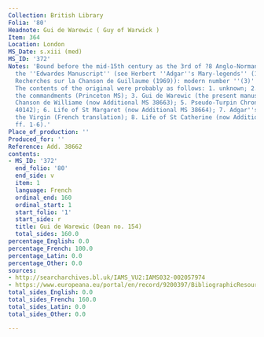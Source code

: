 ```yaml
---
Collection: British Library
Folia: '80'
Headnote: Gui de Warewic ( Guy of Warwick )
Item: 364
Location: London
MS_Date: s.xiii (med)
MS_ID: '372'
Notes: 'Bound before the mid-15th century as the 3rd of ?8 Anglo-Norman romances in
  the ''Edwardes Manuscript'' (see Herbert ''Adgar''s Mary-legends'' (1906) and Wathelet-William
  Recherches sur la Chanson de Guillaume (1969)): modern number ''(3)'', (f. 1r).
  The contents of the original were probably as follows: 1. unknown; 2. Treatise on
  the commandments (Princeton MS); 3. Gui de Warewic (the present manuscript); 4.
  Chanson de Williame (now Additional MS 38663); 5. Pseudo-Turpin Chronicle (now Additional
  40142); 6. Life of St Margaret (now Additional MS 38664); 7. Adgar''s miracles of
  the Virgin (French translation); 8. Life of St Catherine (now Additional 40143,
  ff. 1-6).'
Place_of_production: ''
Produced_for: ''
Reference: Add. 38662
contents:
- MS_ID: '372'
  end_folio: '80'
  end_side: v
  item: 1
  language: French
  ordinal_end: 160
  ordinal_start: 1
  start_folio: '1'
  start_side: r
  title: Gui de Warewic (Dean no. 154)
  total_sides: 160.0
percentage_English: 0.0
percentage_French: 100.0
percentage_Latin: 0.0
percentage_Other: 0.0
sources:
- http://searcharchives.bl.uk/IAMS_VU2:IAMS032-002057974
- https://www.europeana.eu/portal/en/record/9200397/BibliographicResource_3000126257661.html
total_sides_English: 0.0
total_sides_French: 160.0
total_sides_Latin: 0.0
total_sides_Other: 0.0

---
```

